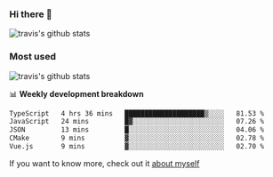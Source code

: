 ### Hi there 👋

<!--
**HondryTravis/HondryTravis** is a ✨ _special_ ✨ repository because its `README.md` (this file) appears on your GitHub profile.

Here are some ideas to get you started:

- 🔭 I’m currently working on ...
- 🌱 I’m currently learning ...
- 👯 I’m looking to collaborate on ...
- 🤔 I’m looking for help with ...
- 💬 Ask me about ...
- 📫 How to reach me: ...
- 😄 Pronouns: ...
- ⚡ Fun fact: ...
-->

![travis's github stats](https://github-readme-stats.vercel.app/api?username=HondryTravis&hide=stars)
### Most used
![travis's github stats](https://github-readme-stats.anuraghazra1.vercel.app/api/top-langs/?username=HondryTravis&layout=compact&hide_title=true)

📊 **Weekly development breakdown**

<!--START_SECTION:waka-->

```txt
TypeScript   4 hrs 36 mins   ████████████████████▒░░░░   81.53 %
JavaScript   24 mins         █▓░░░░░░░░░░░░░░░░░░░░░░░   07.26 %
JSON         13 mins         █░░░░░░░░░░░░░░░░░░░░░░░░   04.06 %
CMake        9 mins          ▓░░░░░░░░░░░░░░░░░░░░░░░░   02.78 %
Vue.js       9 mins          ▓░░░░░░░░░░░░░░░░░░░░░░░░   02.70 %
```

<!--END_SECTION:waka-->

If you want to know more, check out it [about myself](https://hondrytravis.github.io/)
